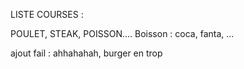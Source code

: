 LISTE COURSES :

POULET, STEAK, POISSON....
Boisson : coca, fanta, ...


ajout fail : ahhahahah, burger en trop
